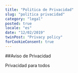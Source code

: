 ```yaml
---
title: "Politica de Privacidad"
slug: "politica privacidad"
category: "legal"
posted: true
locale: "es"
date: "12/02/2019"
twinPost: "Privacy policy"
forCookieConsent: true
---
```


##Aviso de Privacidad

Privacidad para todos
